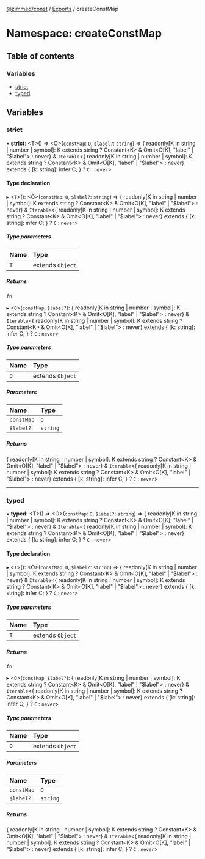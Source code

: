 [@zimmed/const](../README.md) / [Exports](../modules.md) / createConstMap

# Namespace: createConstMap

## Table of contents

### Variables

- [strict](createConstMap.md#strict)
- [typed](createConstMap.md#typed)

## Variables

### strict

• **strict**: <T\>() => <O\>(`constMap`: `O`, `$label?`: `string`) => { readonly[K in string \| number \| symbol]: K extends string ? Constant<K\> & Omit<O[K], "label" \| "$label"\> : never} & `Iterable`<{ readonly[K in string \| number \| symbol]: K extends string ? Constant<K\> & Omit<O[K], "label" \| "$label"\> : never} extends { [k: string]: infer C;  } ? `C` : `never`\>

#### Type declaration

▸ <`T`\>(): <O\>(`constMap`: `O`, `$label?`: `string`) => { readonly[K in string \| number \| symbol]: K extends string ? Constant<K\> & Omit<O[K], "label" \| "$label"\> : never} & `Iterable`<{ readonly[K in string \| number \| symbol]: K extends string ? Constant<K\> & Omit<O[K], "label" \| "$label"\> : never} extends { [k: string]: infer C;  } ? `C` : `never`\>

##### Type parameters

| Name | Type |
| :------ | :------ |
| `T` | extends `Object` |

##### Returns

`fn`

▸ <`O`\>(`constMap`, `$label?`): { readonly[K in string \| number \| symbol]: K extends string ? Constant<K\> & Omit<O[K], "label" \| "$label"\> : never} & `Iterable`<{ readonly[K in string \| number \| symbol]: K extends string ? Constant<K\> & Omit<O[K], "label" \| "$label"\> : never} extends { [k: string]: infer C;  } ? `C` : `never`\>

##### Type parameters

| Name | Type |
| :------ | :------ |
| `O` | extends `Object` |

##### Parameters

| Name | Type |
| :------ | :------ |
| `constMap` | `O` |
| `$label?` | `string` |

##### Returns

{ readonly[K in string \| number \| symbol]: K extends string ? Constant<K\> & Omit<O[K], "label" \| "$label"\> : never} & `Iterable`<{ readonly[K in string \| number \| symbol]: K extends string ? Constant<K\> & Omit<O[K], "label" \| "$label"\> : never} extends { [k: string]: infer C;  } ? `C` : `never`\>

___

### typed

• **typed**: <T\>() => <O\>(`constMap`: `O`, `$label?`: `string`) => { readonly[K in string \| number \| symbol]: K extends string ? Constant<K\> & Omit<O[K], "label" \| "$label"\> : never} & `Iterable`<{ readonly[K in string \| number \| symbol]: K extends string ? Constant<K\> & Omit<O[K], "label" \| "$label"\> : never} extends { [k: string]: infer C;  } ? `C` : `never`\>

#### Type declaration

▸ <`T`\>(): <O\>(`constMap`: `O`, `$label?`: `string`) => { readonly[K in string \| number \| symbol]: K extends string ? Constant<K\> & Omit<O[K], "label" \| "$label"\> : never} & `Iterable`<{ readonly[K in string \| number \| symbol]: K extends string ? Constant<K\> & Omit<O[K], "label" \| "$label"\> : never} extends { [k: string]: infer C;  } ? `C` : `never`\>

##### Type parameters

| Name | Type |
| :------ | :------ |
| `T` | extends `Object` |

##### Returns

`fn`

▸ <`O`\>(`constMap`, `$label?`): { readonly[K in string \| number \| symbol]: K extends string ? Constant<K\> & Omit<O[K], "label" \| "$label"\> : never} & `Iterable`<{ readonly[K in string \| number \| symbol]: K extends string ? Constant<K\> & Omit<O[K], "label" \| "$label"\> : never} extends { [k: string]: infer C;  } ? `C` : `never`\>

##### Type parameters

| Name | Type |
| :------ | :------ |
| `O` | extends `Object` |

##### Parameters

| Name | Type |
| :------ | :------ |
| `constMap` | `O` |
| `$label?` | `string` |

##### Returns

{ readonly[K in string \| number \| symbol]: K extends string ? Constant<K\> & Omit<O[K], "label" \| "$label"\> : never} & `Iterable`<{ readonly[K in string \| number \| symbol]: K extends string ? Constant<K\> & Omit<O[K], "label" \| "$label"\> : never} extends { [k: string]: infer C;  } ? `C` : `never`\>
